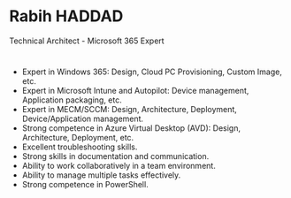 # **Rabih HADDAD**
Technical Architect - Microsoft 365 Expert
#

- Expert in Windows 365: Design, Cloud PC Provisioning, Custom Image, etc.
- Expert in Microsoft Intune and Autopilot: Device management, Application packaging, etc.
- Expert in MECM/SCCM: Design, Architecture, Deployment, Device/Application management.
- Strong competence in Azure Virtual Desktop (AVD): Design, Architecture, Deployment, etc.
- Excellent troubleshooting skills.
- Strong skills in documentation and communication.
- Ability to work collaboratively in a team environment.
- Ability to manage multiple tasks effectively.
- Strong competence in PowerShell.
